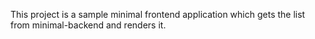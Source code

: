 This project is a sample minimal frontend application which gets the list from minimal-backend and renders it.

